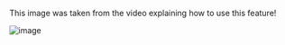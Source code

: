 This image was taken from the video explaining how to use this feature!

![image](https://www.google.com/url?sa=i&url=https%3A%2F%2Fen.wikipedia.org%2Fwiki%2FPortable_Network_Graphics&psig=AOvVaw0Z0k-T_vnwaInpbN1YUSOr&ust=1648040377938000&source=images&cd=vfe&ved=0CAsQjRxqFwoTCJj-r9Li2fYCFQAAAAAdAAAAABAD)

